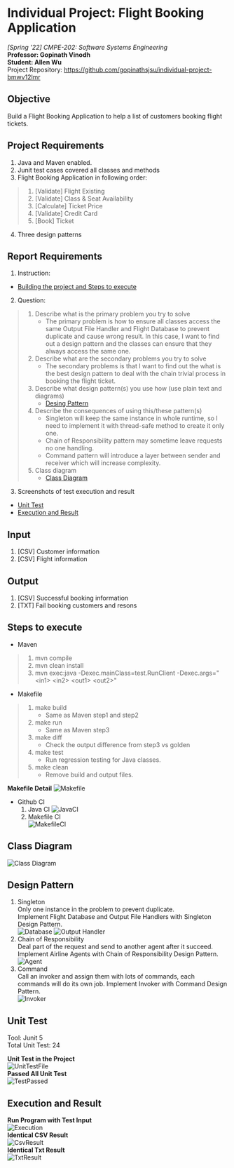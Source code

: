 # Individual Project: Flight Booking Application  
*[Spring '22] CMPE-202: Software Systems Engineering*  
**Professor: Gopinath Vinodh**  
**Student: Allen Wu**  
Project Repository: https://github.com/gopinathsjsu/individual-project-bmwv12lmr  

## Objective
Build a Flight Booking Application to help a list of customers booking flight tickets.

## Project Requirements
1. Java and Maven enabled.
2. Junit test cases covered all classes and methods
3. Flight Booking Application in following order:
>  1. [Validate] Flight Existing
>  2. [Validate] Class & Seat Availability
>  3. [Calculate] Ticket Price
>  4. [Validate] Credit Card
>  5. [Book] Ticket
4. Three design patterns

## Report Requirements
1. Instruction:
  * [Building the project and Steps to execute](#steps-to-execute)
2. Question:
>  1. Describe what is the primary problem you try to solve
>     * The primary problem is how to ensure all classes access the same Output File Handler and Flight Database to prevent duplicate and cause wrong result. In this case, I want to find out a design pattern and the classes can ensure that they always access the same one.
>  2. Describe what are the secondary problems you try to solve
>     * The secondary problems is that I want to find out the what is the best design pattern to deal with the chain trivial process in booking the flight ticket.
>  3. Describe what design pattern(s) you use how (use plain text and diagrams)
>     * [Desing Pattern](#design-pattern)
>  4. Describe the consequences of using this/these pattern(s)
>     * Singleton will keep the same instance in whole runtime, so I need to implement it with thread-safe method to create it only one.
>     * Chain of Responsibility pattern may sometime leave requests no one handling.
>     * Command pattern will introduce a layer between sender and receiver which will increase complexity. 
>  5. Class diagram
>     * [Class Diagram](#class-diagram)
3. Screenshots of test execution and result
  * [Unit Test](#unit-test)
  * [Execution and Result](#execution-and-result)

## Input
1. [CSV] Customer information
2. [CSV] Flight information

## Output
1. [CSV] Successful booking information
2. [TXT] Fail booking customers and resons

## Steps to execute
* Maven
>  1. mvn compile
>  2. mvn clean install
>  3. mvn exec:java -Dexec.mainClass=test.RunClient -Dexec.args="\<in1> \<in2> \<out1> \<out2>"
* Makefile
>  1. make build
>     * Same as Maven step1 and step2
>  2. make run
>     * Same as Maven step3
>  3. make diff
>     * Check the output difference from step3 vs golden
>  4. make test
>     * Run regression testing for Java classes.
>  5. make clean
>     * Remove build and output files.  

**Makefile Detail**
![Makefile](fig/Makefile.png)  
* Github CI
  1. Java CI
  ![JavaCI](fig/JavaCI.png)  
  2. Makefile CI  
  ![MakefileCI](fig/MakefileCI.png)  

## Class Diagram
![Class Diagram](fig/ClassRelation.png)

## Design Pattern
1. Singleton  
Only one instance in the problem to prevent duplicate.  
Implement Flight Database and Output File Handlers with Singleton Design Pattern.  
![Database](fig/DatabaseSingleton.png)
![Output Handler](fig/OutputHandlerSingleton.png)
2. Chain of Responsibility  
Deal part of the request and send to another agent after it succeed.  
Implement Airline Agents with Chain of Responsibility Design Pattern. 
![Agent](fig/AgentChainOfResponsibility.png)
3. Command  
Call an invoker and assign them with lots of commands, each commands will do its own job.
Implement Invoker with Command Design Pattern.  
![Invoker](fig/InvokerCommand.png)

## Unit Test
Tool: Junit 5  
Total Unit Test: 24  
  
**Unit Test in the Project**  
![UnitTestFile](fig/UnitTest.png)  
**Passed All Unit Test**  
![TestPassed](fig/TestSuccess.png)

## Execution and Result
**Run Program with Test Input**  
![Execution](fig/RunSuccess.png)  
**Identical CSV Result**  
![CsvResult](fig/OutputCsvComparison.png)  
**Identical Txt Result**  
![TxtResult](fig/OutputTxtComparison.png)  
